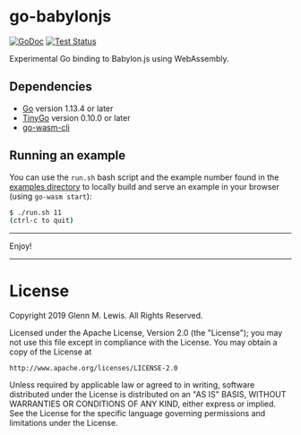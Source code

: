 # go-babylonjs

[![GoDoc](https://godoc.org/github.com/gmlewis/go-babylonjs?status.svg)](https://godoc.org/github.com/gmlewis/go-babylonjs)
[![Test Status](https://github.com/gmlewis/go-babylonjs/workflows/tests/badge.svg)](https://github.com/gmlewis/go-babylonjs/actions?query=workflow%3Atests)

Experimental Go binding to Babylon.js using WebAssembly.

## Dependencies

- [Go](https://golang.org) version 1.13.4 or later
- [TinyGo](https://tinygo.org) version 0.10.0 or later
- [go-wasm-cli](https://github.com/mfrachet/go-wasm-cli)

## Running an example

You can use the `run.sh` bash script and the example number found in
the [examples directory](/examples) to locally build and serve an
example in your browser (using `go-wasm start`):

```sh
$ ./run.sh 11
(ctrl-c to quit)
```

----------------------------------------------------------------------

Enjoy!

----------------------------------------------------------------------

# License

Copyright 2019 Glenn M. Lewis. All Rights Reserved.

Licensed under the Apache License, Version 2.0 (the "License");
you may not use this file except in compliance with the License.
You may obtain a copy of the License at

    http://www.apache.org/licenses/LICENSE-2.0

Unless required by applicable law or agreed to in writing, software
distributed under the License is distributed on an "AS IS" BASIS,
WITHOUT WARRANTIES OR CONDITIONS OF ANY KIND, either express or implied.
See the License for the specific language governing permissions and
limitations under the License.
